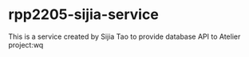 # rpp2205-sijia-service
This is a service created by Sijia Tao to provide database API to Atelier project:wq
